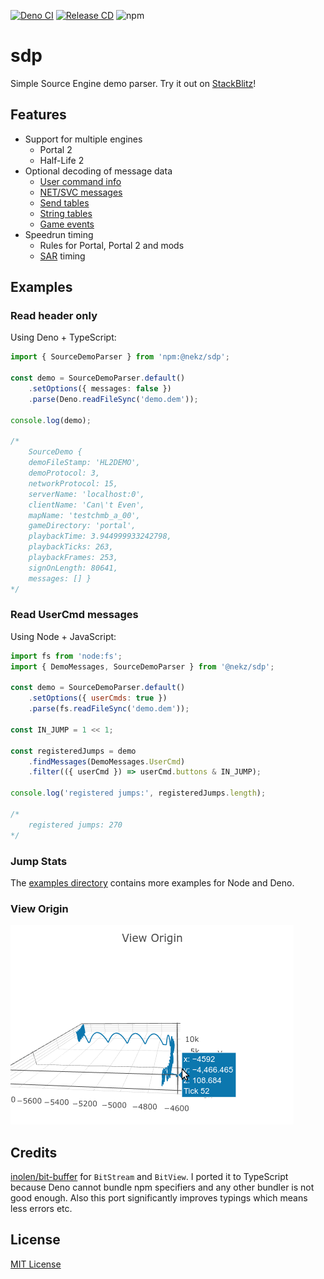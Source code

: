 [![Deno CI](https://github.com/NeKzor/sdp/actions/workflows/deno.yml/badge.svg)](https://github.com/NeKzor/sdp/actions/workflows/deno.yml)
[![Release CD](https://github.com/NeKzor/sdp/actions/workflows/release.yml/badge.svg)](https://github.com/NeKzor/sdp/actions/workflows/release.yml)
![npm](https://img.shields.io/npm/v/@nekz/sdp?color=blue)

# sdp

Simple Source Engine demo parser. Try it out on [StackBlitz]!

[StackBlitz]: https://stackblitz.com/edit/sdp-playground?file=main.mjs

## Features

- Support for multiple engines
  - Portal 2
  - Half-Life 2
- Optional decoding of message data
  - [User command info]
  - [NET/SVC messages]
  - [Send tables]
  - [String tables]
  - [Game events]
- Speedrun timing
  - Rules for Portal, Portal 2 and mods
  - [SAR] timing

[User command info]: https://nekz.me/dem/classes/usercmdinfo.html
[NET/SVC messages]: https://nekz.me/dem/classes/netsvc.html
[Send tables]: https://nekz.me/dem/classes/sendtable.html
[String tables]: https://nekz.me/dem/classes/stringtable.html
[Game events]: https://nekz.me/dem/classes/gameevent.html
[SAR]: https://sar.portal2.sr

## Examples

### Read header only

Using Deno + TypeScript:

```ts
import { SourceDemoParser } from 'npm:@nekz/sdp';

const demo = SourceDemoParser.default()
    .setOptions({ messages: false })
    .parse(Deno.readFileSync('demo.dem'));

console.log(demo);

/*
    SourceDemo {
    demoFileStamp: 'HL2DEMO',
    demoProtocol: 3,
    networkProtocol: 15,
    serverName: 'localhost:0',
    clientName: 'Can\'t Even',
    mapName: 'testchmb_a_00',
    gameDirectory: 'portal',
    playbackTime: 3.944999933242798,
    playbackTicks: 263,
    playbackFrames: 253,
    signOnLength: 80641,
    messages: [] }
*/
```

### Read UserCmd messages

Using Node + JavaScript:

```mjs
import fs from 'node:fs';
import { DemoMessages, SourceDemoParser } from '@nekz/sdp';

const demo = SourceDemoParser.default()
    .setOptions({ userCmds: true })
    .parse(fs.readFileSync('demo.dem'));

const IN_JUMP = 1 << 1;

const registeredJumps = demo
    .findMessages(DemoMessages.UserCmd)
    .filter(({ userCmd }) => userCmd.buttons & IN_JUMP);

console.log('registered jumps:', registeredJumps.length);

/*
    registered jumps: 270
*/
```

### Jump Stats

The [examples directory](./examples/) contains more examples for Node and Deno.

### View Origin

[![showcase.gif](showcase.gif)](https://nekz.me/parser)

## Credits

[inolen/bit-buffer] for `BitStream` and `BitView`. I ported it to TypeScript because Deno cannot bundle npm specifiers
and any other bundler is not good enough. Also this port significantly improves typings which means less errors etc.

[inolen/bit-buffer]: https://github.com/inolen/bit-buffer

## License

[MIT License](./LICENSE)
